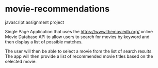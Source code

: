 # movie-recommendations
javascript assignment project

Single Page Application that uses the https://www.themoviedb.org/ online Movie Database API to allow users to search for movies by keyword and then display a list of possible matches. 

The user will then be able to select a movie from the list of search results. The app will then provide a list of recommended movie titles based on the selected movie.
